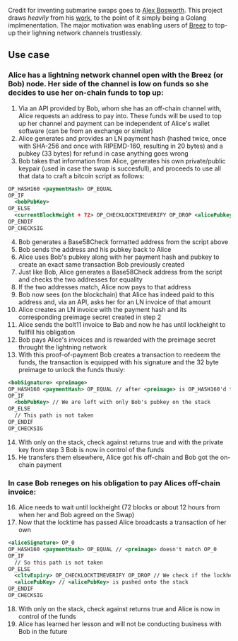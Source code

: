 Credit for inventing submarine swaps goes to [Alex Bosworth](https://github.com/alexbosworth). This project draws *heavily* from his [work](https://github.com/submarineswaps/swaps-service), to the point of it simply being a Golang implmenentation. The major motivation was enabling users of [Breez](https://github.com/breez/breezmobile) to top-up their lighning network channels trustlessly.

## Use case

### Alice has a lightning network channel open with the Breez (or Bob) node. Her side of the channel is low on funds so she decides to use her on-chain funds to top up:

1. Via an API provided by Bob, whom she has an off-chain channel with, Alice requests an address to pay into. These funds will be used to top up her channel and payment can be independent of Alice's wallet software (can be from an exchange or similar)
2. Alice generates and provides an LN payment hash (hashed twice, once with SHA-256 and once with RIPEMD-160, resulting in 20 bytes) and a pubkey (33 bytes) for refund in case anything goes wrong
3. Bob takes that information from Alice, generates his own private/public keypair (used in case the swap is succesfull), and proceeds to use all that data to craft a bitcoin script as follows:

```xml
OP_HASH160 <paymentHash> OP_EQUAL
OP_IF
  <bobPubKey>
OP_ELSE
  <currentBlockHeight + 72> OP_CHECKLOCKTIMEVERIFY OP_DROP <alicePubkey>
OP_ENDIF
OP_CHECKSIG
```

4. Bob generates a Base58Check formatted address from the script above
5. Bob sends the address and his pubkey back to Alice
6. Alice uses Bob's pubkey along with her payment hash and pubkey to create an exact same transaction Bob previously created
7. Just like Bob, Alice generates a Base58Check address from the script and checks the two addresses for equality
8. If the two addresses match, Alice now pays to that address
9. Bob now sees (on the blockchain) that Alice has indeed paid to this address and, via an API, asks her for an LN invoice of that amount
10. Alice creates an LN invoice with the payment hash and its corresponding preimage secret created in step 2
11. Alice sends the bolt11 invoice to Bab and now he has until lockheight to fullfill his obligation
12. Bob pays Alice's invoices and is rewarded with the preimage secret throught the lightning network
13. With this proof-of-payment Bob creates a transaction to reedeem the funds, the transaction is equipped with his signature and the 32 byte preimage to unlock the funds thusly:

```xml
<bobSignature> <preimage>
OP_HASH160 <paymentHash> OP_EQUAL // after <preimage> is OP_HASH160'd the OP_EQUAL evaluates to true 
OP_IF
  <bobPubKey> // We are left with only Bob's pubkey on the stack 
OP_ELSE
  // This path is not taken
OP_ENDIF
OP_CHECKSIG
```

14. With only <bobPubKey> on the stack, check against <bobSignature> returns true and with the private key from step 3 Bob is now in control of the funds
15. He transfers them elsewhere, Alice got his off-chain and Bob got the on-chain payment

### In case Bob reneges on his obligation to pay Alices off-chain invoice:

16. Alice needs to wait until lockheight (72 blocks or about 12 hours from when her and Bob agreed on the Swap)
17. Now that the locktime has passed Alice broadcasts a transaction of her own

```xml
<aliceSignature> OP_0
OP_HASH160 <paymentHash> OP_EQUAL // <preimage> doesn't match OP_0
OP_IF
  // So this path is not taken
OP_ELSE
  <cltvExpiry> OP_CHECKLOCKTIMEVERIFY OP_DROP // We check if the lockheight had passed
  <alicePubKey> // <alicePubKey> is pushed onto the stack
OP_ENDIF
OP_CHECKSIG 
```

18. With only <alicePubKey> on the stack, check against <aliceSignature> returns true and Alice is now in control of the funds
19. Alice has learned her lesson and will not be conducting business with Bob in the future
